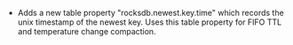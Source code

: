 * Adds a new table property "rocksdb.newest.key.time" which records the unix timestamp of the newest key. Uses this table property for FIFO TTL and temperature change compaction. 
